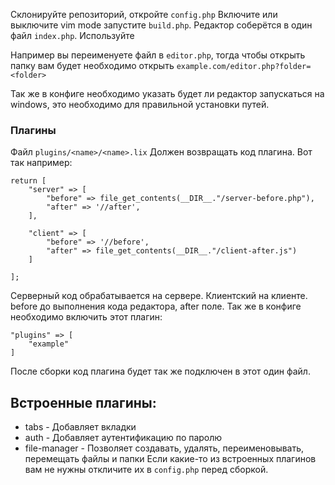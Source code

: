 Склонируйте репозиторий, откройте `config.php` Включите или выключите vim mode запустите `build.php`. Редактор соберётся в один файл `index.php`. Используйте

Например вы переименуете файл в `editor.php`, тогда чтобы открыть папку вам будет необходимо открыть `example.com/editor.php?folder=<folder>`

Так же в конфиге необходимо указать будет ли редактор запускаться на windows, это необходимо для правильной установки путей.

### Плагины
Файл  `plugins/<name>/<name>.lix` Должен возвращать код плагина. Вот так например:
```
return [
    "server" => [
        "before" => file_get_contents(__DIR__."/server-before.php"),
        "after" => '//after',
    ],

    "client" => [
        "before" => '//before',
        "after" => file_get_contents(__DIR__."/client-after.js")
    ]

];
```

Серверный код обрабатывается на сервере. Клиентский на клиенте. before до выполнения кода редактора, after поле.
Так же в конфиге необходимо включить этот плагин:
```
"plugins" => [
    "example"
]
```

После сборки код плагина будет так же подключен в этот один файл.

## Встроенные плагины:
- tabs - Добавляет вкладки
- auth - Добавляет аутентификацию по паролю
- file-manager - Позволяет создавать, удалять, переименовывать, перемещать файлы и папки
Если какие-то из встроенных плагинов вам не нужны откличите их в `config.php` перед сборкой.